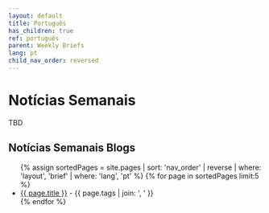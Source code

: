 ```yaml
---
layout: default
title: Português
has_children: true
ref: português 
parent: Weekly Briefs
lang: pt
child_nav_order: reversed
---
```


# Notícias Semanais 

TBD

## Notícias Semanais Blogs
<ul>
{% assign sortedPages = site.pages | sort: 'nav_order' | reverse | where: 'layout', 'brief' | where: 'lang', 'pt' %}
{% for page in sortedPages limit:5 %}
    <li><a href="{{ page.url }}">{{ page.title }}</a> - {{ page.tags | join: ', ' }} </li>
{% endfor %}
</ul>
